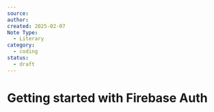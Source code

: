 ```yaml
---
source: 
author: 
created: 2025-02-07
Note Type:
  - Literary
category:
  - coding
status:
  - draft
---
```

# Getting started with Firebase Auth
